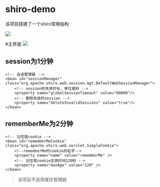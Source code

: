 # shiro-demo
该项目搭建了一个shiro常用结构

![](http://www.yqplayer.com/netpicyd/7d62513fc6d7e898a16c596e87d295cc.png)

#主界面
![](http://www.yqplayer.com/netpicyd/eeed69e6fc9d7760c9dbf629c9e2ebc4.png)
## session为1分钟

    <!-- 会话管理器 -->
    <bean id="sessionManager" class="org.apache.shiro.web.session.mgt.DefaultWebSessionManager">
        <!-- session的失效时长，单位毫秒 -->
        <property name="globalSessionTimeout" value="60000"/>
        <!-- 删除失效的session -->
        <property name="deleteInvalidSessions" value="true"/>
    </bean>

## rememberMe为2分钟

    <!-- 记住我cookie -->
    <bean id="rememberMeCookie" class="org.apache.shiro.web.servlet.SimpleCookie">
        <!--rememberMe时cookie的名字-->
        <property name="name" value="rememberMe" />
        <!-- 记住我cookie生效时间120秒 -->
        <property name="maxAge" value="120" />
    </bean>

> 该项目不适用缓存管理器